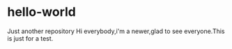 # hello-world
Just another repository
Hi everybody,i'm a newer,glad to see everyone.This is just for a test.
